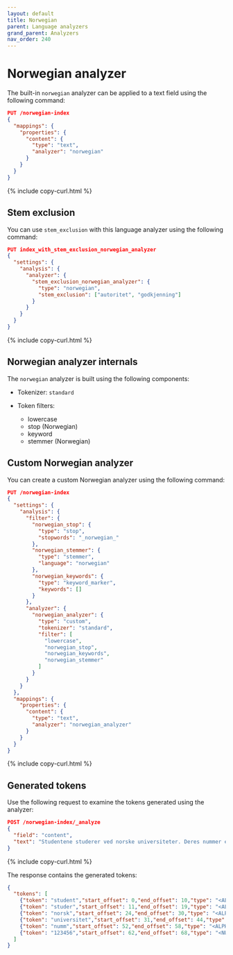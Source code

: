 ```yaml
---
layout: default
title: Norwegian
parent: Language analyzers
grand_parent: Analyzers
nav_order: 240
---
```


# Norwegian analyzer

The built-in `norwegian` analyzer can be applied to a text field using the following command:

```json
PUT /norwegian-index
{
  "mappings": {
    "properties": {
      "content": {
        "type": "text",
        "analyzer": "norwegian"
      }
    }
  }
}
```
{% include copy-curl.html %}

## Stem exclusion

You can use `stem_exclusion` with this language analyzer using the following command:

```json
PUT index_with_stem_exclusion_norwegian_analyzer
{
  "settings": {
    "analysis": {
      "analyzer": {
        "stem_exclusion_norwegian_analyzer": {
          "type": "norwegian",
          "stem_exclusion": ["autoritet", "godkjenning"]
        }
      }
    }
  }
}
```
{% include copy-curl.html %}

## Norwegian analyzer internals

The `norwegian` analyzer is built using the following components:

- Tokenizer: `standard`

- Token filters:
  - lowercase
  - stop (Norwegian)
  - keyword
  - stemmer (Norwegian)

## Custom Norwegian analyzer

You can create a custom Norwegian analyzer using the following command:

```json
PUT /norwegian-index
{
  "settings": {
    "analysis": {
      "filter": {
        "norwegian_stop": {
          "type": "stop",
          "stopwords": "_norwegian_"
        },
        "norwegian_stemmer": {
          "type": "stemmer",
          "language": "norwegian"
        },
        "norwegian_keywords": {
          "type": "keyword_marker",
          "keywords": []
        }
      },
      "analyzer": {
        "norwegian_analyzer": {
          "type": "custom",
          "tokenizer": "standard",
          "filter": [
            "lowercase",
            "norwegian_stop",
            "norwegian_keywords",
            "norwegian_stemmer"
          ]
        }
      }
    }
  },
  "mappings": {
    "properties": {
      "content": {
        "type": "text",
        "analyzer": "norwegian_analyzer"
      }
    }
  }
}

```
{% include copy-curl.html %}

## Generated tokens

Use the following request to examine the tokens generated using the analyzer:

```json
POST /norwegian-index/_analyze
{
  "field": "content",
  "text": "Studentene studerer ved norske universiteter. Deres nummer er 123456."
}
```
{% include copy-curl.html %}

The response contains the generated tokens:

```json
{
  "tokens": [
    {"token": "student","start_offset": 0,"end_offset": 10,"type": "<ALPHANUM>","position": 0},
    {"token": "studer","start_offset": 11,"end_offset": 19,"type": "<ALPHANUM>","position": 1},
    {"token": "norsk","start_offset": 24,"end_offset": 30,"type": "<ALPHANUM>","position": 3},
    {"token": "universitet","start_offset": 31,"end_offset": 44,"type": "<ALPHANUM>","position": 4},
    {"token": "numm","start_offset": 52,"end_offset": 58,"type": "<ALPHANUM>","position": 6},
    {"token": "123456","start_offset": 62,"end_offset": 68,"type": "<NUM>","position": 8}
  ]
}
```